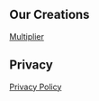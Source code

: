 ## Our Creations
<a href="/multiplier">Multiplier</a>

## Privacy
<a href="/privacy">Privacy Policy</a>
